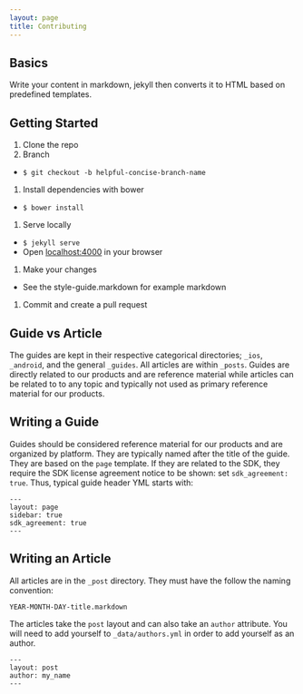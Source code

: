 ```yaml
---
layout: page
title: Contributing
---
```


## Basics

Write your content in markdown, jekyll then converts it to HTML based on predefined templates.

## Getting Started

1. Clone the repo
1. Branch
  - `$ git checkout -b helpful-concise-branch-name`
1. Install dependencies with bower
  - `$ bower install`
1. Serve locally
  - `$ jekyll serve`
  - Open [localhost:4000](http://localhost:4000/) in your browser
1. Make your changes
  - See the style-guide.markdown for example markdown
1. Commit and create a pull request

## Guide vs Article

The guides are kept in their respective categorical directories; `_ios`, `_android`, and the general `_guides`.  All articles are within `_posts`.  Guides are directly related to our products and are reference material while articles can be related to to any topic and typically not used as primary reference material for our products.

## Writing a Guide

Guides should be considered reference material for our products and are organized by platform.  They are typically named after the title of the guide.  They are based on the `page` template.  If they are related to the SDK, they require the SDK license agreement notice to be shown: set `sdk_agreement: true`.  Thus, typical guide header YML starts with:

```
---
layout: page
sidebar: true
sdk_agreement: true
---

```  

## Writing an Article

All articles are in the `_post` directory.  They must have the follow the naming convention:

```
YEAR-MONTH-DAY-title.markdown
```

The articles take the `post` layout and can also take an `author` attribute.  You will need to add yourself to `_data/authors.yml` in order to add yourself as an author.

```
---
layout: post
author: my_name
---
```
